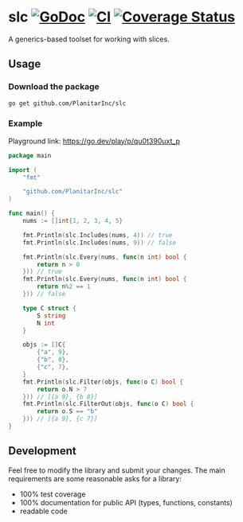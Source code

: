 # slc [![GoDoc](https://godoc.org/github.com/PlanitarInc/slc?status.svg)](https://godoc.org/github.com/PlanitarInc/slc) [![CI](https://github.com/PlanitarInc/slc/actions/workflows/go.yml/badge.svg)](https://github.com/PlanitarInc/slc/actions/workflows/go.yml) [![Coverage Status](https://coveralls.io/repos/github/PlanitarInc/slc/badge.svg)](https://coveralls.io/github/PlanitarInc/slc)

A generics-based toolset for working with slices.

## Usage

### Download the package

```sh
go get github.com/PlanitarInc/slc
```

### Example

Playground link: https://go.dev/play/p/qu0t390uxt_p

```go
package main

import (
	"fmt"

	"github.com/PlanitarInc/slc"
)

func main() {
	nums := []int{1, 2, 3, 4, 5}

	fmt.Println(slc.Includes(nums, 4)) // true
	fmt.Println(slc.Includes(nums, 9)) // false

	fmt.Println(slc.Every(nums, func(n int) bool {
		return n > 0
	})) // true
	fmt.Println(slc.Every(nums, func(n int) bool {
		return n%2 == 1
	})) // false

	type C struct {
		S string
		N int
	}

	objs := []C{
		{"a", 9},
		{"b", 8},
		{"c", 7},
	}
	fmt.Println(slc.Filter(objs, func(o C) bool {
		return o.N > 7
	})) // [{a 9}, {b 8}]
	fmt.Println(slc.FilterOut(objs, func(o C) bool {
		return o.S == "b"
	})) // [{a 9}, {c 7}]
}
```

## Development

Feel free to modify the library and submit your changes. The main requirements
are some reasonable asks for a library:
- 100% test coverage
- 100% documentation for public API (types, functions, constants)
- readable code

